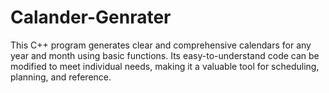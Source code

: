 # Calander-Genrater
This C++ program generates clear and comprehensive calendars for any year and month using basic functions. Its easy-to-understand code can be modified to meet individual needs, making it a valuable tool for scheduling, planning, and reference.
